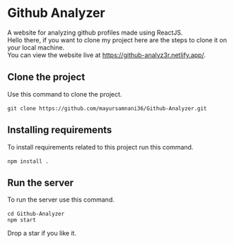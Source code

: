 # Github Analyzer

A website for analyzing github profiles made using ReactJS. <br>
Hello there, if you want to clone my project here are the steps to clone it on your local machine.<br>
You can view the website live at https://github-analyz3r.netlify.app/.

## Clone the project

Use this command to clone the project.<br><br>
`git clone https://github.com/mayursamnani36/Github-Analyzer.git`

## Installing requirements

To install requirements related to this project run this command.<br><br>
`npm install .`<br>

## Run the server

To run the server use this command.<br><br>
`cd Github-Analyzer`<br>
`npm start`

Drop a star if you like it.
